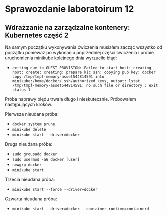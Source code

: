 # Sprawozdanie laboratoirum 12

## Wdrażzanie na zarządzalne kontenery: Kubernetes część 2

Na samym początku wykonywania ćwiczenia musiałem zacząć wszystko od początku
ponieważ po wykonaniu poprzedniej części ćwiczenia i próbie uruchomienia minikube kolejnego dnia wyrzuciło błąd:

- `exiting due to GUEST_PROVISION: Failed to start host: creating host: create: creating: prepare kic ssh: copying pub key: docker copy /tmp/tmpf-memory-asset544814591 into minikube:/home/docker/.ssh/authorized_keys, output: lstat /tmp/tmpf-memory-asset544814591: no such file or directory
: exit status 1`

Próba naprawy błędu trwała długo i nieskutecznie. Próbowałem następujących kroków:

Pierwsza nieudana próba:
- `docker system prune`
- `minikube delete`
- `minikube start --driver=docker`

Druga nieudana próba:
- `sudo groupadd docker`
- `sudo usermod -aG docker [user]`
- `newgrp docker`
- `minikube start`

Trzecia nieudana próba:
- `minikube start --force --driver=docker`

Czwarta nieudana próba:
- `minikube start --driver=docker --container-runtime=containerd`

